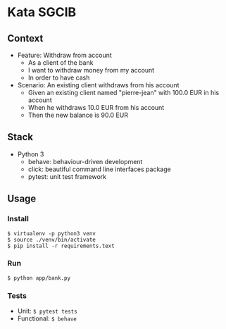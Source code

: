 # Kata SGCIB

## Context

- Feature: Withdraw from account
  - As a client of the bank
  - I want to withdraw money from my account
  - In order to have cash
- Scenario: An existing client withdraws from his account
  - Given an existing client named "pierre-jean" with 100.0 EUR in his account
  - When he withdraws 10.0 EUR from his account
  - Then the new balance is 90.0 EUR

## Stack
- Python 3
  - behave: behaviour-driven development
  - click: beautiful command line interfaces package
  - pytest: unit test framework
  
## Usage

### Install
```
$ virtualenv -p python3 venv
$ source ./venv/bin/activate
$ pip install -r requirements.text
```

### Run
`$ python app/bank.py`

### Tests
- Unit: `$ pytest tests`
- Functional: `$ behave`
